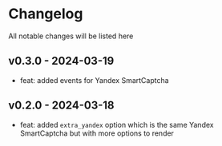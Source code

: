 # Changelog

All notable changes will be listed here

## v0.3.0 - 2024-03-19

- feat: added events for Yandex SmartCaptcha

## v0.2.0 - 2024-03-18

- feat: added `extra_yandex` option which is the same Yandex SmartCaptcha but with more options to render
